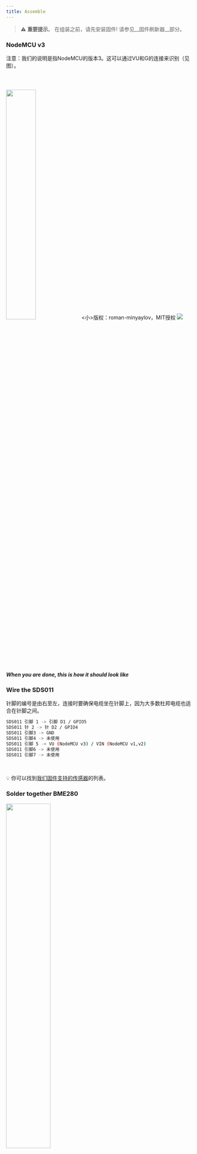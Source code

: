 ```yaml
---
title: Assemble
---
```


>⚠️ **重要提示**。
在组装之前，请先安装固件!
请参见__固件刷新器__部分。

### NodeMCU v3
注意：我们的说明是指NodeMCU的版本3。这可以通过VU和G的连接来识别（见图）。

<img src="../docs/airrohr/airrohr-wiring-sds011-bme280.jpg" style="width:40%; margin-top: 3em" loading="lazy"/>
<小>版权：roman-minyaylov，MIT授权</small>


<img src="../docs/airrohr/nodemcu-v3-bme280.jpeg" style="margin-top: 1em" loading="lazy"/>

##### When you are done, this is how it should look like

### Wire the SDS011
针脚的编号是由右至左，连接时要确保电缆坐在针脚上，因为大多数杜邦电缆也适合在针脚之间。

```bash
SDS011 引脚 1 -> 引脚 D1 / GPIO5
SDS011 针 2 -> 针 D2 / GPIO4
SDS011 引脚3 -> GND
SDS011 引脚4 -> 未使用
SDS011 引脚 5 -> VU (NodeMCU v3) / VIN (NodeMCU v1,v2)
SDS011 引脚6 -> 未使用
SDS011 引脚7 -> 未使用
```

<br>

💡 你可以找到[我们固件支持的传感器](https://github.com/opendata-stuttgart/sensors-software/blob/master/airrohr-firmware/Readme.md)的列表。

### Solder together BME280
<img src="../docs/airrohr/solder-a-bme-280.jpeg" style="width:49%; padding-right: 0.5em" class="items-center" loading="lazy"/>
<img src="../docs/airrohr/solder-bme-280.jpeg" style="width:49%;" loading="lazy"/>

将引脚头与BME280板连接。从背面焊接。引脚之间的缝隙非常小，所以要耐心仔细。
诀窍是把烙铁头放在引脚上，稍微热一下，然后轻轻地涂上焊料。

### Wire the BME280
针脚的编号从左到右。

```bash
VIN ->  引脚 3V3 (3.3V)
GND -> GNDG
SDA -> PIN D3
SCL -> 引脚D4
```

### Tie everything together

##### Tie NodeMCU and SDS011 together
<img src="../docs/airrohr/tie-air-quality-sensor-together.jpeg" loading="lazy"/>

使用扎线带连接NodeMCU (ESP8266)和SDS011传感器，使Wifi天线远离传感器。

##### Connect flexible tube
<img src="../docs/airrohr/sds011-with-tube.jpeg" style="width:49%; padding-right: 0.5em" loading="lazy"/>
<img src="../docs/airrohr/bme280-tied-to-tube.jpeg" style="width:49%;" loading="lazy"/>

* 将柔性管连接到SDS011传感器上。
* 使用另一条扎带将BME280温度传感器连接到管子上。
* 将USB线穿过管子。安装SDS011时，NodeMCU朝上，风扇朝下。

##### Push in sensor into the pipe
* 将零件推入管内，使其卡在里面。
* USB线、软管和BME280应从管子的末端看出去。
* 将另一根管子推到第一根管子上。

<img src="./docs/airrohr/sds011-jammed-into-tube.jpeg" loading="lazy"/>。

##### Finishing
* 将温度传感器放置在软管上，使其位于管子的边缘。
* 在管子的末端切断柔性管。
* 可选：你可以用细网罩住管子的开口端。这样空气就可以流通，但昆虫就会留在外面。

<img src="./docs/airrohr/position-bme280.jpeg" loading="lazy"/>。

### Placement
最理想的地方是离街道1.5-3.5米，通风良好。但是，这并不是所有的人都能做到的，因为，在登记的时候会要求提供离地面的高度和离街道的位置等信息。
